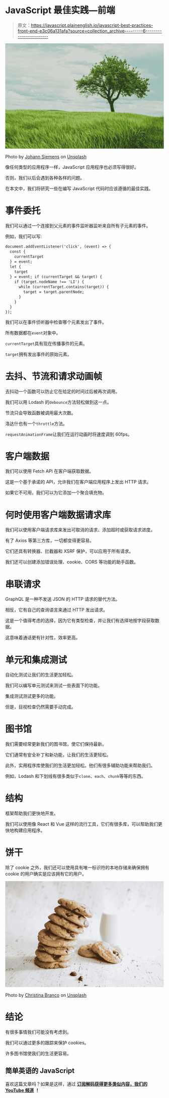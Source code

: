 # JavaScript 最佳实践—前端

> 原文：<https://javascript.plainenglish.io/javascript-best-practices-front-end-e3c06a131afa?source=collection_archive---------6----------------------->

![](img/c34c284ffcf61f7ccf8fdd4a015ab335.png)

Photo by [Johann Siemens](https://unsplash.com/@johannsiemens?utm_source=medium&utm_medium=referral) on [Unsplash](https://unsplash.com?utm_source=medium&utm_medium=referral)

像任何类型的应用程序一样，JavaScript 应用程序也必须写得很好。

否则，我们以后会遇到各种各样的问题。

在本文中，我们将研究一些在编写 JavaScript 代码时应该遵循的最佳实践。

# 事件委托

我们可以通过一个连接到父元素的事件监听器监听来自所有子元素的事件。

例如，我们可以写:

```
document.addEventListener('click', (event) => {
  const {
    currentTarget
  } = event;
  let {
    target
  } = event; if (currentTarget && target) {
    if (target.nodeName !== 'LI') {
      while (currentTarget.contains(target)) {
        target = target.parentNode;
      }
    }
  }
});
```

我们可以在事件侦听器中检查哪个元素发出了事件。

所有数据都在`event`对象中。

`currentTarget`具有现在传播事件的元素。

`target`拥有发出事件的原始元素。

# 去抖、节流和请求动画帧

去抖动一个函数可以防止它在给定的时间过后被再次调用。

我们可以用 Lodash 的`debounce`方法轻松做到这一点。

节流只会导致函数被调用最大次数。

洛达什也有一个`throttle`方法。

`requestAnimationFrame`让我们在运行动画时将速度调到 60fps。

# 客户端数据

我们可以使用 Fetch API 在客户端获取数据。

这是一个基于承诺的 API，允许我们在客户端应用程序上发出 HTTP 请求。

如果它不可用，我们可以为它添加一个聚合填充物。

# 何时使用客户端数据请求库

我们可以使用客户端请求库来发出可取消的请求、添加超时或获取请求进度。

有了 Axios 等第三方库，一切都变得更容易。

它们还具有转换器、拦截器和 XSRF 保护，可以应用于所有请求。

我们还可以创建添加错误处理、cookie、CORS 等功能的助手函数。

# 串联请求

GraphQL 是一种不发送 JSON 的 HTTP 请求的替代方法。

相反，它有自己的查询语言来通过 HTTP 发出请求。

这是一个值得考虑的选择，因为它有类型检查，并让我们有选择地按字段获取数据。

这意味着通话更有针对性，效率更高。

# 单元和集成测试

自动化测试让我们的生活更加轻松。

我们可以编写单元测试来测试一些表面下的功能。

集成测试测试更多的功能。

但是，目视检查仍然需要手动完成。

# 图书馆

我们需要经常更新我们的图书馆，使它们保持最新。

它们通常有安全补丁和新功能，让我们的生活更轻松。

此外，实用程序库使我们的生活更加轻松。他们有很多辅助功能来帮助我们。

例如，Lodash 和下划线有很多类似于`clone`、`each`、`chunk`等等的东西。

# 结构

框架帮助我们更快地开发。

我们可以使用像 React 和 Vue 这样的流行工具，它们有很多库，可以帮助我们更快地构建应用程序。

# 饼干

除了 cookie 之外，我们还可以使用具有唯一标识符的本地存储来确保拥有 cookie 的用户确实是应该拥有它的用户。

![](img/2a8cc62c1fad23b58fbba4b581548889.png)

Photo by [Christina Branco](https://unsplash.com/@starvingartistfoodphotography?utm_source=medium&utm_medium=referral) on [Unsplash](https://unsplash.com?utm_source=medium&utm_medium=referral)

# 结论

有很多事情我们可能没有考虑到。

我们可以通过更多的跟踪来保护 cookies。

许多图书馆使我们的生活更容易。

## 简单英语的 JavaScript

喜欢这篇文章吗？如果是这样，通过 [**订阅解码获得更多类似内容，我们的 YouTube 频道**](https://www.youtube.com/channel/UCtipWUghju290NWcn8jhyAw) **！**